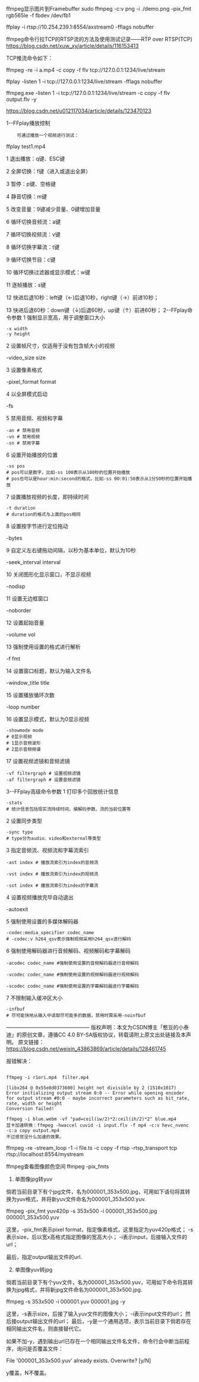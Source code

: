 ffmpeg显示图片到Framebuffer
sudo ffmpeg -c:v png -i ./demo.png -pix_fmt rgb565le -f fbdev /dev/fb1



ffplay -i rtsp://10.254.239.1:8554/axstream0 -fflags nobuffer

ffmpeg命令行拉TCP的RTSP流的方法及使用测试记录——RTP over RTSP(TCP)
https://blog.csdn.net/xuw_xy/article/details/116153413


TCP推流命令如下：

ffmpeg -re -i a.mp4 -c copy -f flv tcp://127.0.0.1:1234/live/stream

ffplay -listen 1 -i tcp://127.0.0.1:1234/live/stream -fflags nobuffer

ffmpeg.exe -listen 1 -i tcp://127.0.0.1:1234/live/stream -c copy -f flv output.flv -y

https://blog.csdn.net/u012117034/article/details/123470123




1--FFplay播放控制

        可通过播放一个视频进行测试：

ffplay test1.mp4

1 退出播放：q键、ESC键

2 全屏切换：f键（进入或退出全屏）

3 暂停：p键、空格键

4 静音切换：m键

5 改变音量：9键减少音量、0键增加音量

6 循环切换音频流：a键

7 循环切换视频流：v键

8 循环切换字幕流：t键

9 循环切换节目：c键

10 循环切换过滤器或显示模式：w键

11 逐帧播放：s键

12 快进后退10秒：left键（←)后退10秒，right键（→）前进10秒；

13 快进后退60秒：down键（↓)后退60秒，up键（↑）前进60秒；
2--FFplay命令参数
1 强制显示宽高，用于调整窗口大小

    -x width
    -y height

2 设置帧尺寸，仅适用于没有包含帧大小的视频

-video_size size

3 设置像素格式

-pixel_format format

4 以全屏模式启动

-fs

5 禁用音频、视频和字幕

    -an # 禁用音频
    -vn # 禁用视频
    -sn # 禁用字幕

6 设置开始播放的位置

    -ss pos
    # pos可以是数字，比如-ss 100表示从100秒的位置开始播放
    # pos也可以是hour:min:second的格式，比如-ss 00:01:50表示从1分50秒的位置开始播放

7 设置播放视频的长度，即持续时间

    -t duration
    # duration的格式与上面的pos相同

8 设置按字节进行定位拖动

-bytes

9 自定义左右键拖动间隔，以秒为基本单位，默认为10秒

-seek_interval interval

10 关闭图形化显示窗口，不显示视频

-nodisp

11 设置无边框窗口

-noborder

12 设置起始音量

-volume vol

13 强制使用设置的格式进行解析

-f fmt

14 设置窗口标题，默认为输入文件名

-window_title title

15 设置播放循环次数

-loop number

16 设置显示模式，默认为0显示视频

    -showmode mode
    # 0显示视频
    # 1显示音频波形
    # 2显示音频频谱

17 设置视频滤镜和音频滤镜

    -vf filtergraph # 设置视频滤镜
    -af filtergraph # 设置音频滤镜

3--FFplay高级命令参数
1 打印多个回放统计信息

    -stats
    # 统计信息包括现实流持续时间、编解码参数、流的当前位置等

2 设置同步类型

    -sync type
    # type分为audio、video和external等类型

3 指定音频流、视频流和字幕流索引

    -ast index # 播放流索引为index的音频流
     
    -vst index # 播放流索引为index的视频流
     
    -sst index # 播放流索引为index的字幕流

4 设置视频播放完毕自动退出

-autoexit

5 强制使用设置的多媒体解码器

    -codec:media_specifier codec_name
    # -codec:v h264_qsv表示强制视频采用h264_qsv进行解码

6 强制使用解码器进行音频解码、视频解码和字幕解码

    -acodec codec_name #强制使用设置的音频解码器进行音频解码
     
    -vcodec codec_name #强制使用设置的视频解码器进行视频解码
     
    -scodec codec_name #强制使用设置的字幕解码器进行字幕解码

7 不限制输入缓冲区大小

    -infbuf
    # 尽可能快地从输入中读取尽可能多的数据，禁用时需采用-noinfbuf
————————————————
版权声明：本文为CSDN博主「憨豆的小泰迪」的原创文章，遵循CC 4.0 BY-SA版权协议，转载请附上原文出处链接及本声明。
原文链接：https://blog.csdn.net/weixin_43863869/article/details/128461745



报错解决：
```

ffmpeg -i r1ori.mp4  filter.mp4

[libx264 @ 0x55e8d0373600] height not divisible by 2 (1510x1017)
Error initializing output stream 0:0 -- Error while opening encoder for output stream #0:0 - maybe incorrect parameters such as bit_rate, rate, width or height
Conversion failed!

ffmpeg -i blue.webm -vf "pad=ceil(iw/2)*2:ceil(ih/2)*2" blue.mp4
显卡加速转换：ffmpeg -hwaccel cuvid -i input.flv -f mp4 -c:v hevc_nvenc -c:a copy output.mp4
不过感觉没什么加速的效果。
```

ffmpeg -re -stream_loop -1 -i file.ts -c copy -f rtsp -rtsp_transport tcp rtsp://localhost:8554/mystream


ffmpeg查看图像颜色空间   ffmpeg -pix_fmts

1. 单图像jpg转yuv

倘若当前目录下有个jpg文件，名为000001_353x500.jpg，可用如下语句将其转换为yuv格式，并将新yuv文件命名为000001_353x500.yuv.

ffmpeg -pix_fmt yuv420p -s 353x500 -i 000001_353x500.jpg 000001_353x500.yuv

这里，-pix_fmt表示pixel format，指定像素格式，这里指定为yuv420p格式；
-s表示size，后以宽x高格式指定图像的宽高大小；
-i表示input，后接输入文件的url；

最后，指定output输出文件的url.


2. 单图像yuv转jpg

倘若当前目录下有个yuv文件，名为000001_353x500.yuv，可用如下命令将其转换为jpg格式，并将新jpg文件命名为000001_353x500.jpg.

ffmpeg  -s 353x500 -i 000001.yuv 000001.jpg -y

这里，-s表示size，后接了输入yuv文件的图像大小；
-i表示input文件的url；
然后接output输出文件的url；
最后，-y是一个通用选项，表示当前目录下倘若存在相同输出文件名，则直接替代它。

如果不加-y，遇到输出url已存在一个相同输出文件名文件，命令行会中断当前程序，询问是否覆盖文件：

File '000001_353x500.yuv' already exists. Overwrite? [y/N]

y覆盖，N不覆盖。